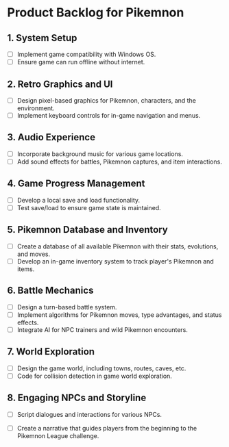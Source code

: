 # Product Backlog for Pikemnon

## 1. **System Setup**
- [ ] Implement game compatibility with Windows OS.
- [ ] Ensure game can run offline without internet.

## 2. **Retro Graphics and UI**
- [ ] Design pixel-based graphics for Pikemnon, characters, and the environment.
- [ ] Implement keyboard controls for in-game navigation and menus.

## 3. **Audio Experience**
- [ ] Incorporate background music for various game locations.
- [ ] Add sound effects for battles, Pikemnon captures, and item interactions.

## 4. **Game Progress Management**
- [ ] Develop a local save and load functionality.
- [ ] Test save/load to ensure game state is maintained.

## 5. **Pikemnon Database and Inventory**
- [ ] Create a database of all available Pikemnon with their stats, evolutions, and moves.
- [ ] Develop an in-game inventory system to track player's Pikemnon and items.

## 6. **Battle Mechanics**
- [ ] Design a turn-based battle system.
- [ ] Implement algorithms for Pikemnon moves, type advantages, and status effects.
- [ ] Integrate AI for NPC trainers and wild Pikemnon encounters.

## 7. **World Exploration**
- [ ] Design the game world, including towns, routes, caves, etc.
- [ ] Code for collision detection in game world exploration.

## 8. **Engaging NPCs and Storyline**
- [ ] Script dialogues and interactions for various NPCs.
- [ ] Create a narrative that guides players from the beginning to the Pikemnon League challenge.

